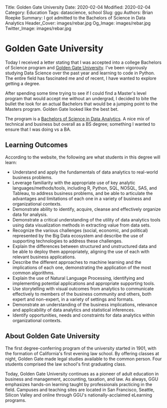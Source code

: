 Title: Golden Gate University
Date: 2020-02-04
Modified: 2020-02-04
Category: Education
Tags: datascience, school
Slug: ggu
Authors: Brian Roepke
Summary: I got admitted to the Bachelors of Science in Data Analytics
Header_Cover: images/rebar.jpg
Og_Image: images/rebar.jpg
Twitter_Image: images/rebar.jpg


# Golden Gate University

Today I received a letter stating that I was accepted into a college Bachelors of Science program and [Golden Gate University](http://www.ggu.edu).  I've been vigorously studying Data Science over the past year and learning to code in Python.  The entire field has fascinated me and of recent, I have wanted to explore getting a degree.

After spending some time trying to see if I could find a Master's level program that would accept me without an undergrad, I decided to bite the bullet the look for an actual Bachelors that would be a jumping point to the Masters program.  Golden Gate looked like the best bet.  

The program is a [Bachelors of Science in Data Analytics](https://www.ggu.edu/degrees-and-courses/business-analytics/bachelor-of-science-in-data-analytics).  A nice mix of technical and business but overall as a BS degree; something I wanted to ensure that I was doing vs a BA.

## Learning Outcomes

According to the website, the following are what students in this degree will learn:

* Understand and apply the fundamentals of data analytics to real-world business problems.
* Leverage familiarity with the appropriate use of key analytic languages/methods/tools, including R, Python, SQL, NOSQL, SAS, and Tableau, to address business problems, and be able to articulate the advantages and limitations of each one in a variety of business and organizational contexts.
* Demonstrate ability to identify, acquire, cleanse and effectively organize data for analysis.
* Demonstrate a critical understanding of the utility of data analytics tools using data visualization methods in extracting value from data sets.
* Recognize the various challenges (social, economic, and political) represented by the Big Data ecosystem and describe the use of supporting technologies to address these challenges.
* Explain the differences between structured and unstructured data and be able to deploy them appropriately, aligning the use of each with relevant business applications.
* Describe the different approaches to machine learning and the implications of each one, demonstrating the application of the most common algorithms.
* Explain the use of Natural Language Processing, identifying and implementing potential applications and appropriate supporting tools.
* Use storytelling with visual outcomes from analytics to communicate effectively to members of the business community and others, both expert and non-expert, in a variety of settings and formats.
* Demonstrate an understanding of the business implications, relevance and applicability of data analytics and statistical inferences.
* Identify opportunities, needs and constraints for data analytics within organizational contexts.

## About Golden Gate University

The first degree-conferring program of the university started in 1901, with the formation of California's first evening law school. By offering classes at night, Golden Gate made legal studies available to the common person. Four students comprised the law school's first graduating class.

Today, Golden Gate University continues as a pioneer of adult education in business and management, accounting, taxation, and law. As always, GGU emphasizes hands-on learning taught by professionals practicing in the field. Campuses and teaching sites are located in San Francisco, Seattle, Silicon Valley and online through GGU's nationally-acclaimed eLearning programs.
